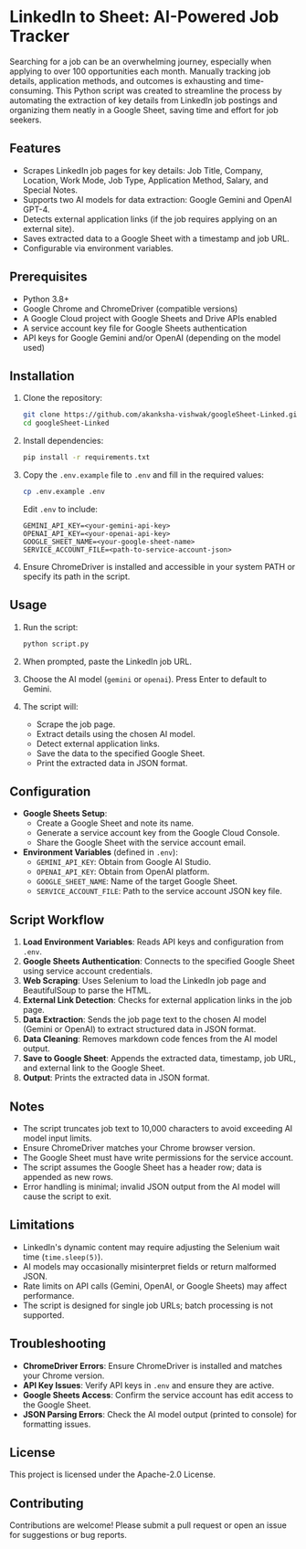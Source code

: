 # LinkedIn to Sheet: AI-Powered Job Tracker

Searching for a job can be an overwhelming journey, especially when applying to over 100 opportunities each month. Manually tracking job details, application methods, and outcomes is exhausting and time-consuming. This Python script was created to streamline the process by automating the extraction of key details from LinkedIn job postings and organizing them neatly in a Google Sheet, saving time and effort for job seekers.

## Features
- Scrapes LinkedIn job pages for key details: Job Title, Company, Location, Work Mode, Job Type, Application Method, Salary, and Special Notes.
- Supports two AI models for data extraction: Google Gemini and OpenAI GPT-4.
- Detects external application links (if the job requires applying on an external site).
- Saves extracted data to a Google Sheet with a timestamp and job URL.
- Configurable via environment variables.

## Prerequisites
- Python 3.8+
- Google Chrome and ChromeDriver (compatible versions)
- A Google Cloud project with Google Sheets and Drive APIs enabled
- A service account key file for Google Sheets authentication
- API keys for Google Gemini and/or OpenAI (depending on the model used)

## Installation
1. Clone the repository:
   ```bash
   git clone https://github.com/akanksha-vishwak/googleSheet-Linked.git
   cd googleSheet-Linked
   ```

2. Install dependencies:
   ```bash
   pip install -r requirements.txt
   ```

3. Copy the `.env.example` file to `.env` and fill in the required values:
   ```bash
   cp .env.example .env
   ```
   Edit `.env` to include:
   ```plaintext
   GEMINI_API_KEY=<your-gemini-api-key>
   OPENAI_API_KEY=<your-openai-api-key>
   GOOGLE_SHEET_NAME=<your-google-sheet-name>
   SERVICE_ACCOUNT_FILE=<path-to-service-account-json>
   ```

4. Ensure ChromeDriver is installed and accessible in your system PATH or specify its path in the script.

## Usage
1. Run the script:
   ```bash
   python script.py
   ```

2. When prompted, paste the LinkedIn job URL.
3. Choose the AI model (`gemini` or `openai`). Press Enter to default to Gemini.
4. The script will:
   - Scrape the job page.
   - Extract details using the chosen AI model.
   - Detect external application links.
   - Save the data to the specified Google Sheet.
   - Print the extracted data in JSON format.


## Configuration
- **Google Sheets Setup**:
  - Create a Google Sheet and note its name.
  - Generate a service account key from the Google Cloud Console.
  - Share the Google Sheet with the service account email.
- **Environment Variables** (defined in `.env`):
  - `GEMINI_API_KEY`: Obtain from Google AI Studio.
  - `OPENAI_API_KEY`: Obtain from OpenAI platform.
  - `GOOGLE_SHEET_NAME`: Name of the target Google Sheet.
  - `SERVICE_ACCOUNT_FILE`: Path to the service account JSON key file.

## Script Workflow
1. **Load Environment Variables**: Reads API keys and configuration from `.env`.
2. **Google Sheets Authentication**: Connects to the specified Google Sheet using service account credentials.
3. **Web Scraping**: Uses Selenium to load the LinkedIn job page and BeautifulSoup to parse the HTML.
4. **External Link Detection**: Checks for external application links in the job page.
5. **Data Extraction**: Sends the job page text to the chosen AI model (Gemini or OpenAI) to extract structured data in JSON format.
6. **Data Cleaning**: Removes markdown code fences from the AI model output.
7. **Save to Google Sheet**: Appends the extracted data, timestamp, job URL, and external link to the Google Sheet.
8. **Output**: Prints the extracted data in JSON format.

## Notes
- The script truncates job text to 10,000 characters to avoid exceeding AI model input limits.
- Ensure ChromeDriver matches your Chrome browser version.
- The Google Sheet must have write permissions for the service account.
- The script assumes the Google Sheet has a header row; data is appended as new rows.
- Error handling is minimal; invalid JSON output from the AI model will cause the script to exit.

## Limitations
- LinkedIn's dynamic content may require adjusting the Selenium wait time (`time.sleep(5)`).
- AI models may occasionally misinterpret fields or return malformed JSON.
- Rate limits on API calls (Gemini, OpenAI, or Google Sheets) may affect performance.
- The script is designed for single job URLs; batch processing is not supported.

## Troubleshooting
- **ChromeDriver Errors**: Ensure ChromeDriver is installed and matches your Chrome version.
- **API Key Issues**: Verify API keys in `.env` and ensure they are active.
- **Google Sheets Access**: Confirm the service account has edit access to the Google Sheet.
- **JSON Parsing Errors**: Check the AI model output (printed to console) for formatting issues.

## License
This project is licensed under the Apache-2.0 License.

## Contributing
Contributions are welcome! Please submit a pull request or open an issue for suggestions or bug reports.